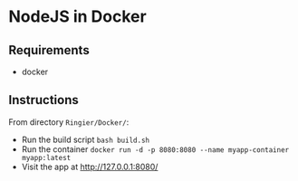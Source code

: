 # NodeJS in Docker
## Requirements
- docker

## Instructions
From directory ```Ringier/Docker/```:
- Run the build script ```bash build.sh```
- Run the container ```docker run -d -p 8080:8080 --name myapp-container myapp:latest```
- Visit the app at http://127.0.0.1:8080/
